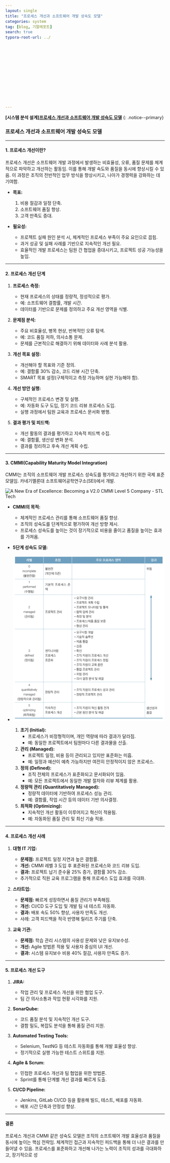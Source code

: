 ```yaml
---
layout: single
title: "프로세스 개선과 소프트웨어 개발 성숙도 모델"
categories: system
tag: [blog, 기말레포트]
search: true
typora-root-url: ../












---
```




**[**시스템 분석 설계**]**[**프로세스 개선과 소프트웨어 개발 성숙도 모델**](https://park-chanyeong.github.io)
{: .notice--primary}

### **프로세스 개선과 소프트웨어 개발 성숙도 모델**

---

#### **1. 프로세스 개선이란?**

프로세스 개선은 소프트웨어 개발 과정에서 발생하는 비효율성, 오류, 품질 문제를 체계적으로 파악하고 개선하는 활동임. 이를 통해 개발 속도와 품질을 동시에 향상시킬 수 있음. 이 과정은 조직의 전반적인 업무 방식을 향상시키고, 나아가 경쟁력을 강화하는 데 기여함.

- **목표:**
  1. 비용 절감과 일정 단축.
  2. 소프트웨어 품질 향상.
  3. 고객 만족도 증대.

- **필요성:**
  - 프로젝트 실패 원인 분석 시, 체계적인 프로세스 부족이 주요 요인으로 꼽힘.
  - 과거 성공 및 실패 사례를 기반으로 지속적인 개선 필요.
  - 효율적인 개발 프로세스는 팀원 간 협업을 증대시키고, 프로젝트 성공 가능성을 높임.

---

#### **2. 프로세스 개선 단계**

1. **프로세스 측정:**
   - 현재 프로세스의 상태를 정량적, 정성적으로 평가.
   - 예: 소프트웨어 결함률, 개발 시간.
   - 데이터를 기반으로 문제를 정의하고 주요 개선 영역을 식별.

2. **문제점 분석:**
   - 주요 비효율성, 병목 현상, 반복적인 오류 탐색.
   - 예: 코드 품질 저하, 의사소통 문제.
   - 문제를 근본적으로 해결하기 위해 데이터와 사례 분석 활용.

3. **개선 목표 설정:**
   - 개선해야 할 목표와 기준 정의.
   - 예: 결함률 30% 감소, 코드 리뷰 시간 단축.
   - SMART 목표 설정(구체적이고 측정 가능하며 실현 가능해야 함).

4. **개선 방안 실행:**
   - 구체적인 프로세스 변경 및 실행.
   - 예: 자동화 도구 도입, 정기 코드 리뷰 프로세스 도입.
   - 실행 과정에서 팀원 교육과 프로세스 문서화 병행.

5. **결과 평가 및 피드백:**
   - 개선 활동의 결과를 평가하고 지속적 피드백 수집.
   - 예: 결함률, 생산성 변화 분석.
   - 결과를 정리하고 후속 개선 계획 수립.

---

#### **3. CMMI(Capability Maturity Model Integration)**

CMMI는 조직의 소프트웨어 개발 프로세스 성숙도를 평가하고 개선하기 위한 국제 표준 모델임. 카네기멜론대 소프트웨어공학연구소(SEI)에서 개발.



![A New Era of Excellence: Becoming a V2.0 CMMI Level 5 Company - STL Tech](https://stl.tech/wp-content/uploads/2023/07/Integrated-Performance-Solution.webp)

- **CMMI의 목적:**
  - 체계적인 프로세스 관리를 통해 소프트웨어 품질 향상.
  - 조직의 성숙도를 단계적으로 평가하여 개선 방향 제시.
  - 프로세스 성숙도를 높이는 것이 장기적으로 비용을 줄이고 품질을 높이는 효과를 가져옴.

- **5단계 성숙도 모델:**
  
- ![image-20241209010531568](/images/2024-12-08-final5/image-20241209010531568.png)
  1. **초기 (Initial):**
     - 프로세스가 비정형적이며, 개인 역량에 따라 결과가 달라짐.
     - 예: 동일한 프로젝트에서 팀원마다 다른 결과물을 산출.
  2. **관리 (Managed):**
     - 프로젝트 일정, 비용 등이 관리되고 있지만 표준화는 미흡.
     - 예: 일정과 예산이 예측 가능하지만 여전히 안정적이지 않은 프로세스.
  3. **정의 (Defined):**
     - 조직 전체의 프로세스가 표준화되고 문서화되어 있음.
     - 예: 모든 프로젝트에서 동일한 개발 절차와 리뷰 체계를 활용.
  4. **정량적 관리 (Quantitatively Managed):**
     - 정량적 데이터에 기반하여 프로세스 성능 관리.
     - 예: 결함률, 작업 시간 등의 데이터 기반 의사결정.
  5. **최적화 (Optimizing):**
     - 지속적인 개선 활동이 이루어지고 혁신이 적용됨.
     - 예: 자동화된 품질 관리 및 최신 기술 적용.

---

#### **4. 프로세스 개선 사례**

1. **대형 IT 기업:**
   - **문제점:** 프로젝트 일정 지연과 높은 결함률.
   - **개선:** CMMI 레벨 3 도입 후 표준화된 프로세스와 코드 리뷰 도입.
   - **결과:** 프로젝트 납기 준수율 25% 증가, 결함률 30% 감소.
   - 추가적으로 직원 교육 프로그램을 통해 프로세스 도입 효과를 극대화.

2. **스타트업:**
   - **문제점:** 빠르게 성장하면서 품질 관리가 부족해짐.
   - **개선:** CI/CD 도구 도입 및 개발 팀 내 테스트 자동화.
   - **결과:** 배포 속도 50% 향상, 사용자 만족도 개선.
   - 사례: 고객 피드백을 적극 반영해 릴리즈 주기를 단축.

3. **교육 기관:**
   - **문제점:** 학습 관리 시스템의 사용성 문제와 낮은 유지보수성.
   - **개선:** Agile 방법론 적용 및 사용자 중심의 UI 개선.
   - **결과:** 시스템 유지보수 비용 40% 절감, 사용자 만족도 증가.

---

#### **5. 프로세스 개선 도구**

1. **JIRA:**
   - 작업 관리 및 프로세스 개선을 위한 협업 도구.
   - 팀 간 의사소통과 작업 현황 시각화를 지원.

2. **SonarQube:**
   - 코드 품질 분석 및 지속적인 개선 도구.
   - 결함 밀도, 복잡도 분석을 통해 품질 관리 지원.

3. **Automated Testing Tools:**
   - Selenium, TestNG 등 테스트 자동화를 통해 개발 효율성 향상.
   - 정기적으로 실행 가능한 테스트 스위트를 지원.

4. **Agile & Scrum:**
   - 민첩한 프로세스 개선과 팀 협업을 위한 방법론.
   - Sprint를 통해 단계별 개선 결과를 빠르게 도출.

5. **CI/CD Pipeline:**
   - Jenkins, GitLab CI/CD 등을 활용해 빌드, 테스트, 배포를 자동화.
   - 배포 시간 단축과 안정성 향상.

---

#### **결론**

프로세스 개선과 CMMI 같은 성숙도 모델은 조직의 소프트웨어 개발 효율성과 품질을 동시에 높이는 핵심 전략임. 체계적인 접근과 지속적인 피드백을 통해 더 나은 결과를 만들어낼 수 있음. 프로세스를 표준화하고 개선해 나가는 노력이 조직의 성과를 극대화하고, 장기적으로 성
